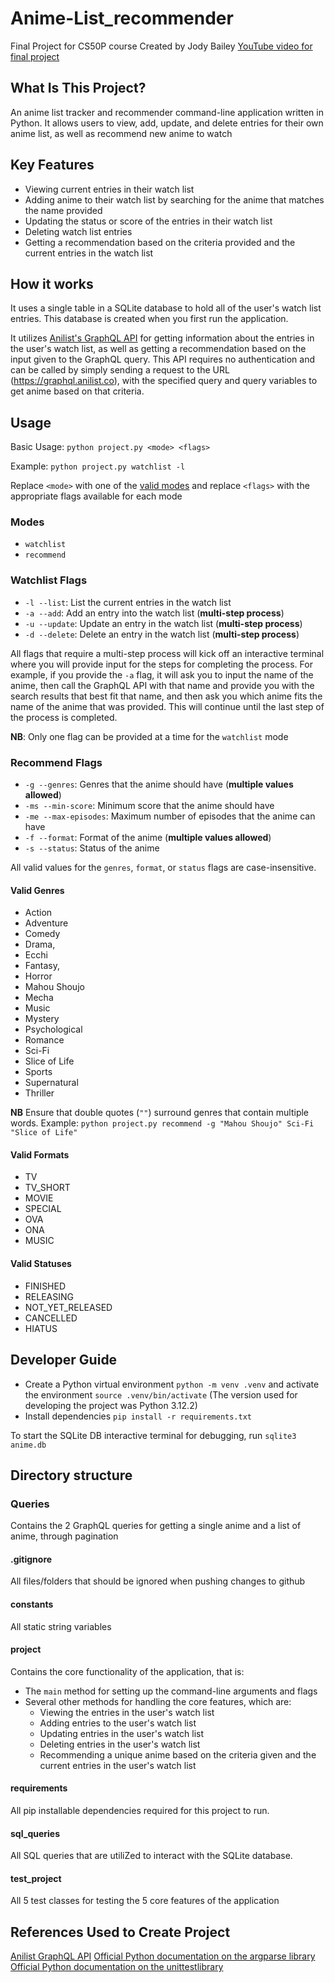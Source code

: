 # Anime-List_recommender

Final Project for CS50P course
Created by Jody Bailey
[YouTube video for final project]()

## What Is This Project?

An anime list tracker and recommender command-line application written in Python. It allows users to view, add, update, and delete entries for their own anime list, as well as recommend new anime to watch

## Key Features

- Viewing current entries in their watch list
- Adding anime to their watch list by searching for the anime that matches the name provided
- Updating the status or score of the entries in their watch list
- Deleting watch list entries
- Getting a recommendation based on the criteria provided and the current entries in the watch list

## How it works

It uses a single table in a SQLite database to hold all of the user's watch list entries. This database is created when you first run the application.

It utilizes [Anilist's GraphQL API](https://anilist.gitbook.io/anilist-apiv2-docs) for getting information about the entries in the user's watch list, as well as getting a recommendation based on the input given to the GraphQL query. This API requires no authentication and can be called by simply sending a request to the URL (<https://graphql.anilist.co>), with the specified query and query variables to get anime based on that criteria.

## Usage

Basic Usage:
`python project.py <mode> <flags>`

Example:
`python project.py watchlist -l`

Replace `<mode>` with one of the [valid modes](#modes) and replace `<flags>` with the appropriate flags available for each mode

### Modes

- `watchlist`
- `recommend`

### Watchlist Flags

- `-l --list`: List the current entries in the watch list
- `-a --add`: Add an entry into the watch list (**multi-step process**)
- `-u --update`: Update an entry in the watch list (**multi-step process**)
- `-d --delete`: Delete an entry in the watch list (**multi-step process**)

All flags that require a multi-step process will kick off an interactive terminal where you will provide input for the steps for completing the process. For example, if you provide the `-a` flag, it will ask you to input the name of the anime, then call the GraphQL API with that name and provide you with the search results that best fit that name, and then ask you which anime fits the name of the anime that was provided. This will continue until the last step of the process is completed.

**NB**: Only one flag can be provided at a time for the `watchlist` mode

### Recommend Flags

- `-g --genres`: Genres that the anime should have (**multiple values allowed**)
- `-ms --min-score`: Minimum score that the anime should have
- `-me --max-episodes`: Maximum number of episodes that the anime can have
- `-f --format`: Format of the anime (**multiple values allowed**)
- `-s --status`: Status of the anime

All valid values for the `genres`, `format`, or `status` flags are case-insensitive.

#### Valid Genres

- Action
- Adventure
- Comedy
- Drama,
- Ecchi
- Fantasy,
- Horror
- Mahou Shoujo
- Mecha
- Music
- Mystery
- Psychological
- Romance
- Sci-Fi
- Slice of Life
- Sports
- Supernatural
- Thriller

**NB** Ensure that double quotes (`""`) surround genres that contain multiple words. Example: `python project.py recommend -g "Mahou Shoujo" Sci-Fi "Slice of Life"`

#### Valid Formats

- TV
- TV_SHORT
- MOVIE
- SPECIAL
- OVA
- ONA
- MUSIC

#### Valid Statuses

- FINISHED
- RELEASING
- NOT_YET_RELEASED
- CANCELLED
- HIATUS

## Developer Guide

- Create a Python virtual environment `python -m venv .venv` and activate the environment `source .venv/bin/activate` (The version used for developing the project was Python 3.12.2)
- Install dependencies `pip install -r requirements.txt`

To start the SQLite DB interactive terminal for debugging, run `sqlite3 anime.db`

## Directory structure

### Queries

Contains the 2 GraphQL queries for getting a single anime and a list of anime, through pagination

#### .gitignore

All files/folders that should be ignored when pushing changes to github

#### constants

All static string variables

#### project

Contains the core functionality of the application, that is:

- The `main` method for setting up the command-line arguments and flags
- Several other methods for handling the core features, which are:
  - Viewing the entries in the user's watch list
  - Adding entries to the user's watch list
  - Updating entries in the user's watch list
  - Deleting entries in the user's watch list
  - Recommending a unique anime based on the criteria given and the current entries in the user's watch list

#### requirements

All pip installable dependencies required for this project to run.

#### sql_queries

All SQL queries that are utiliZed to interact with the SQLite database.

#### test_project

All 5 test classes for testing the 5 core features of the application

## References Used to Create Project

[Anilist GraphQL API](https://anilist.gitbook.io/anilist-apiv2-docs/docs)
[Official Python documentation on the argparse library](https://docs.python.org/3/library/argparse.html#choices)
[Official Python documentation on the unittestlibrary](https://docs.python.org/3/library/unittest.html#module-unittest)
